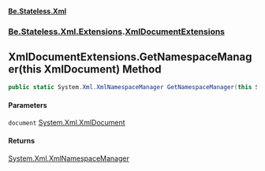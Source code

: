 #### [Be.Stateless.Xml](README.md 'README')
### [Be.Stateless.Xml.Extensions](Be.Stateless.Xml.Extensions.md 'Be.Stateless.Xml.Extensions').[XmlDocumentExtensions](XmlDocumentExtensions.md 'Be.Stateless.Xml.Extensions.XmlDocumentExtensions')

## XmlDocumentExtensions.GetNamespaceManager(this XmlDocument) Method

```csharp
public static System.Xml.XmlNamespaceManager GetNamespaceManager(this System.Xml.XmlDocument document);
```
#### Parameters

<a name='Be.Stateless.Xml.Extensions.XmlDocumentExtensions.GetNamespaceManager(thisSystem.Xml.XmlDocument).document'></a>

`document` [System.Xml.XmlDocument](https://docs.microsoft.com/en-us/dotnet/api/System.Xml.XmlDocument 'System.Xml.XmlDocument')

#### Returns
[System.Xml.XmlNamespaceManager](https://docs.microsoft.com/en-us/dotnet/api/System.Xml.XmlNamespaceManager 'System.Xml.XmlNamespaceManager')